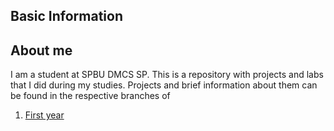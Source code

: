 ## Basic Information

## About me

I am a student at SPBU DMCS SP. This is a repository with projects and labs that I did during my studies. Projects and brief information about them can be found in the respective branches of

1. [First year](https://github.com/Andrey299/university-projects/tree/first_year_university)
